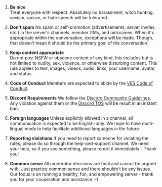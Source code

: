 1. **Be nice**  
	Treat everyone with respect. Absolutely no harassment, witch hunting, sexism, racism, or hate speech will be tolerated. 
	
2. **Don't spam** 
	No spam or self-promotion (advertisements, server invites, etc.) in the server's channels, member DMs, and nicknames. When it's appropriate within the conversation, exceptions will be made. Though, that doesn't mean it should be the primary goal of the conversation. 
	
3. **Keep content appropriate**  
	Do not post NSFW or obscene content of any kind, this includes but is not limited to nudity, sex, violence, or otherwise disturbing content. This rule applies to text, images, videos, audio, links, your username, avatar, and status. 
	
4. **Code of Conduct** 
	Members are expected to abide by the [VES Code of Conduct](https://www.vesglobal.org/visual-effects-society-code-of-conduct/ "VES Code of Conduct"). 
	
5. **Discord Requirements** 
	We follow the [Discord Community Guidelines](https://discordapp.com/guidelines "Discord Community Guidelines"). Any violation against them or the [Discord TOS](https://discordapp.com/terms "Discord TOS") will be result in an instant ban. 
	
6. **Foreign languages** 
	 Unless explicitly allowed in a channel, all communication is expected to be English-only. We hope to have multi-lingual mods to help facilitate additional languages in the future. 
	 
7. **Reporting violations** 
	If you need to report someone for violating the rules, please do so through the help-and-support channel.  We need your help, so if you see something, please report it immediately - Thank you! 
	
8. **Common sense** 
	All moderator decisions are final and cannot be argued with. Just practice common sense and there shouldn't be any issues. Our focus is on running a healthy, fun, and empowering server - thank you for your cooperation and assistance :-)

